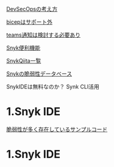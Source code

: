 [DevSecOpsの考え方](https://qiita.com/Halkichi_web/items/dfdc4ed8f4af69eea183)

[bicepはサポート外](https://snyk.io/jp/blog/azure-bicep-security-fundamentals/)

[teams通知は検討する必要あり](https://pipedream.com/apps/microsoft-teams/integrations/snyk)

[Snyk便利機能](https://qiita.com/k-idetsuka/items/27d97dd9b37e342d774e)

[SnykQiita一覧](https://qiita.com/advent-calendar/2023/snyk)

[Snykの脆弱性データベース](https://blog.zzzmisa.com/try-snyk/)

SnykIDEは無料なのか？
Synk CLI活用


# 1.Snyk IDE
[脆弱性が多く存在しているサンプルコード](https://qiita.com/marontechlife/items/057af1b2be5f88ff1831)

# 1.Snyk IDE